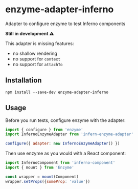 # enzyme-adapter-inferno

Adapter to configure enzyme to test Inferno components

**Still in development ⚠️**

This adapter is missing features:

- no shallow rendering
- no support for `context`
- no support for `attachTo`

## Installation

```
npm install --save-dev enzyme-adapter-inferno
```

## Usage

Before you run tests, configure enzyme with the adapter:

```js
import { configure } from 'enzyme'
import InfernoEnzymeAdapter from 'infern-enzyme-adapter'

configure({ adapter: new InfernoEnzymeAdapter() })
```


Then use enzyme as you would with a React component:

```js
import InfernoComponent from 'inferno-component'
import { mount } from 'Enzyme'

const wrapper = mount(Component)
wrapper.setProps({someProp: 'value'})
```
